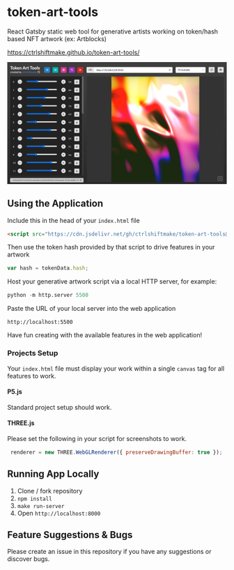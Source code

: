 # token-art-tools
React Gatsby static web tool for generative artists working on token/hash based NFT artwork (ex: Artblocks)

https://ctrlshiftmake.github.io/token-art-tools/

![screenshot](docs/preview.jpg)

## Using the Application

Include this in the head of your `index.html` file

```html
<script src="https://cdn.jsdelivr.net/gh/ctrlshiftmake/token-art-tools@main/providers/artblocks.js"></script>
```

Then use the token hash provided by that script to drive features in your artwork
```javascript
var hash = tokenData.hash;
```

Host your generative artwork script via a local HTTP server, for example:

```python
python -m http.server 5500
```

Paste the URL of your local server into the web application

```
http://localhost:5500
```

Have fun creating with the available features in the web application!

### Projects Setup

Your `index.html` file must display your work within a single `canvas` tag for all features to work.

#### P5.js

Standard project setup should work.

#### THREE.js

Please set the following in your script for screenshots to work.

```javascript
 renderer = new THREE.WebGLRenderer({ preserveDrawingBuffer: true });

```

## Running App Locally

1) Clone / fork repository
2) `npm install`
3) `make run-server`
4) Open `http://localhost:8000`

## Feature Suggestions & Bugs

Please create an issue in this repository if you have any suggestions or discover bugs.